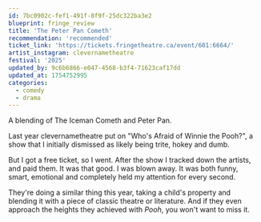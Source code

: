 ```yaml
---
id: 7bc0902c-fef1-491f-8f9f-25dc322ba3e2
blueprint: fringe_review
title: 'The Peter Pan Cometh'
recommendation: 'recommended'
ticket_link: 'https://tickets.fringetheatre.ca/event/601:6664/'
artist_instagram: clevernametheatre
festival: '2025'
updated_by: 9c6b6866-e047-4568-b3f4-71623caf17dd
updated_at: 1754752995
categories:
  - comedy
  - drama
---
```

A blending of The Iceman Cometh and Peter Pan.

Last year clevernametheatre put on "Who's Afraid of Winnie the Pooh?", a show that I initially dismissed as likely being trite, hokey and dumb. 

But I got a free ticket, so I went. After the show I tracked down the artists, and paid them. It was that good. I was blown away. It was both funny, smart, emotional and completely held my attention for every second.

They're doing a similar thing this year, taking a child's property and blending it with a piece of classic theatre or literature. And if they even approach the heights they achieved with _Pooh_, you won't want to miss it.
